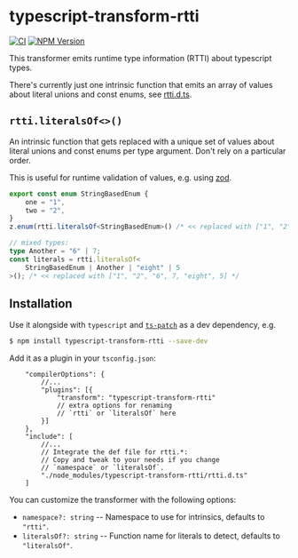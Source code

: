 # typescript-transform-rtti

<a href="https://github.com/dbo/typescript-transform-rtti/actions">![CI](https://github.com/dbo/typescript-transform-rtti/actions/workflows/ci.yml/badge.svg)</a>
<a href="https://www.npmjs.com/package/typescript-transform-rtti">![NPM Version](https://img.shields.io/npm/v/typescript-transform-rtti)</a>

This transformer emits runtime type information (RTTI) about typescript types.

There's currently just one intrinsic function that emits an array of values about literal unions and const enums, see [rtti.d.ts](./rtti.d.ts).

## `rtti.literalsOf<>()`

An intrinsic function that gets replaced with a unique set of values about literal unions and const enums per type argument.
Don't rely on a particular order.

This is useful for runtime validation of values, e.g. using [zod](https://zod.dev/).

```typescript
export const enum StringBasedEnum {
    one = "1",
    two = "2",
}
z.enum(rtti.literalsOf<StringBasedEnum>() /* << replaced with ["1", "2"] */);

// mixed types:
type Another = "6" | 7;
const literals = rtti.literalsOf<
    StringBasedEnum | Another | "eight" | 5
>(); /* << replaced with ["1", "2", "6", 7, "eight", 5] */
```

## Installation

Use it alongside with `typescript` and [`ts-patch`](https://github.com/nonara/ts-patch) as a dev dependency, e.g.

```bash
$ npm install typescript-transform-rtti --save-dev
```

Add it as a plugin in your `tsconfig.json`:

```json5
    "compilerOptions": {
        //...
        "plugins": [{
            "transform": "typescript-transform-rtti"
            // extra options for renaming
            // `rtti` or `literalsOf` here
        }]
    },
    "include": [
        //...
        // Integrate the def file for rtti.*:
        // Copy and tweak to your needs if you change
        // `namespace` or `literalsOf`.
        "./node_modules/typescript-transform-rtti/rtti.d.ts"
    ]
```

You can customize the transformer with the following options:

- `namespace?: string` -- Namespace to use for intrinsics, defaults to `"rtti"`.
- `literalsOf?: string` -- Function name for literals to detect, defaults to `"literalsOf"`.
